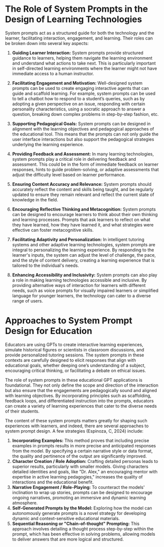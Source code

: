 # The Role of System Prompts in the Design of Learning Technologies
System prompts act as a structured guide for both the technology and the learner, facilitating interaction, engagement, and learning. Their roles can be broken down into several key aspects:

1. **Guiding Learner Interaction:** System prompts provide structured guidance to learners, helping them navigate the learning environment and understand what actions to take next. This is particularly important in self-directed learning environments where the learner might not have immediate access to a human instructor.

2. **Facilitating Engagement and Motivation:** Well-designed system prompts can be used to create engaging interactive agents that can guide and scaffold learning. For example, system prompts can be used to tell a chatbot how to respond to a student’s queries, such as by adopting a given perspective on an issue, responding with certain personality characteristics, using a socratic approach to answer a question, breaking down complex problems in step-by-step fashion, etc.

3. **Supporting Pedagogical Goals:** System prompts can be designed in alignment with the learning objectives and pedagogical approaches of the educational tool. This means that the prompts can not only guide the user interface interactions but also support the pedagogical strategies underlying the learning experience.

4. **Providing Feedback and Assessment:** In many learning technologies, system prompts play a critical role in delivering feedback and assessment. This could be in the form of immediate feedback on learner responses, hints to guide problem-solving, or adaptive assessments that adjust the difficulty level based on learner performance.

5. **Ensuring Content Accuracy and Relevance:** System prompts should accurately reflect the content and skills being taught, and be regularly updated to ensure they remain relevant and reflect the current state of knowledge in the field.

6. **Encouraging Reflective Thinking and Metacognition:** System prompts can be designed to encourage learners to think about their own thinking and learning processes. Prompts that ask learners to reflect on what they have learned, how they have learned it, and what strategies were effective can foster metacognitive skills.

7. **Facilitating Adaptivity and Personalization:** In intelligent tutoring systems and other adaptive learning technologies, system prompts are integral to personalizing the learning experience. By responding to the learner's inputs, the system can adjust the level of challenge, the pace, and the style of content delivery, creating a learning experience that is tailored to the individual's needs.

8. **Enhancing Accessibility and Inclusivity:** System prompts can also play a role in making learning technologies accessible and inclusive. By providing alternative ways of interaction for learners with different needs, such as voice prompts for visually impaired learners or simplified language for younger learners, the technology can cater to a diverse range of users.

# Approaches to System Prompt Design for Education 
Educators are using GPTs to create interactive learning experiences, simulate historical figures or scientists in classroom discussions, and provide personalized tutoring sessions. The system prompts in these contexts are carefully designed to elicit responses that align with educational goals, whether deeping one’s understanding of a subject, encouraging critical thinking, or facilitating a debate on ethical issues.

The role of system prompts in these educational GPT applications is foundational. They not only define the scope and direction of the interaction but also ensure that the engagements are pedagogically sound and aligned with learning objectives. By incorporating principles such as scaffolding, feedback loops, and differentiated instruction into the prompts, educators can create a variety of learning experiences that cater to the diverse needs of their students.

The content of these system prompts matters greatly for shaping such experiences with learners, and indeed, there are several approaches to system prompt design. A few strategies (Espinoza, C, 2024) include:

1. **Incorporating Examples:** This method proves that including precise examples in prompts results in more precise and anticipated responses from the model. By specifying a certain narrative style or data format, the quality and pertinence of the output are significantly improved.
2. **Character Creation / Role Adoption:** Crafting detailed personas leads to superior results, particularly with smaller models. Giving characters detailed identities and goals, like "Dr. Alex," an encouraging mentor with expertise in active learning pedagogies," increases the quality of interactions and the educational benefit.
3. **Narrative Engagement / Role-Playing:** To counteract the models' inclination to wrap up stories, prompts can be designed to encourage ongoing narratives, promoting an immersive and dynamic learning atmosphere.
4. **Self-Generated Prompts by the Model:** Exploring how the model can autonomously generate prompts is a novel strategy for developing dynamic and context-sensitive educational materials.
5. **Sequential Reasoning or "Chain-of-thought" Prompting:** This approach involves detailing a thought process step-by-step within the prompt, which has been effective in solving problems, allowing models to deliver answers that are more logical and structured.
